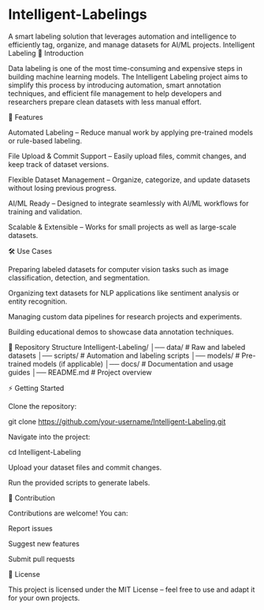 # Intelligent-Labelings
A smart labeling solution that leverages automation and intelligence to efficiently tag, organize, and manage datasets for AI/ML projects.
Intelligent Labeling
📌 Introduction

Data labeling is one of the most time-consuming and expensive steps in building machine learning models. The Intelligent Labeling project aims to simplify this process by introducing automation, smart annotation techniques, and efficient file management to help developers and researchers prepare clean datasets with less manual effort.

🚀 Features

Automated Labeling – Reduce manual work by applying pre-trained models or rule-based labeling.

File Upload & Commit Support – Easily upload files, commit changes, and keep track of dataset versions.

Flexible Dataset Management – Organize, categorize, and update datasets without losing previous progress.

AI/ML Ready – Designed to integrate seamlessly with AI/ML workflows for training and validation.

Scalable & Extensible – Works for small projects as well as large-scale datasets.

🛠️ Use Cases

Preparing labeled datasets for computer vision tasks such as image classification, detection, and segmentation.

Organizing text datasets for NLP applications like sentiment analysis or entity recognition.

Managing custom data pipelines for research projects and experiments.

Building educational demos to showcase data annotation techniques.

📂 Repository Structure
Intelligent-Labeling/
│── data/             # Raw and labeled datasets
│── scripts/          # Automation and labeling scripts
│── models/           # Pre-trained models (if applicable)
│── docs/             # Documentation and usage guides
│── README.md         # Project overview

⚡ Getting Started

Clone the repository:

git clone https://github.com/your-username/Intelligent-Labeling.git


Navigate into the project:

cd Intelligent-Labeling


Upload your dataset files and commit changes.

Run the provided scripts to generate labels.

🤝 Contribution

Contributions are welcome! You can:

Report issues

Suggest new features

Submit pull requests

📜 License

This project is licensed under the MIT License – feel free to use and adapt it for your own projects.
